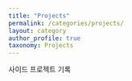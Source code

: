 ```yaml
---
title: "Projects"
permalink: /categories/projects/
layout: category
author_profile: true
taxonomy: Projects
---
```


사이드 프로젝트 기록

